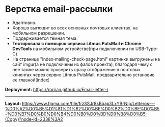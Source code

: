 # Верстка email-рассылки

- Адаптивно.
- Хорошо выглядит во всех основных почтовых клиентах, на мобильном разрешении.
- Поддерживается темная тема.
- <b>Тестировала с помощью сервиса Litmus PutsMail и Chrome DevTools</b> на мобильном устройстве(при подключении по USB-Type-C).
- На странице "index-mailing-check-page.html" картинки выгружены на сайт imgur(а не подключены из фалов проекта), благодаря чему с нее также можно проверить сразу отображение в почтовых клиентах через сервис Litmus PutsMail, предварительно установив ее главной(index)

<b>Deployment:</b>
https://rorrian.github.io/Email-letter-/

---

<b>Layout: </b>
https://www.figma.com/file/frzSSJr8sBqap3LxYBrNlp/Letteros---%D0%A2%D0%B5%D1%81%D1%82%D0%BE%D0%B2%D0%BE%D0%B5-%D0%B7%D0%B0%D0%B4%D0%B0%D0%BD%D0%B8%D0%B5-(Copy)?node-id=2338%3A2
